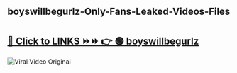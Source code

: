 
 ## boyswillbegurlz-Only-Fans-Leaked-Videos-Files

# <h2><a href="https://mediaupload.pro?boyswillbegurlz">🔗 Click to LINKS ⏩⏩ 👉 🟢 boyswillbegurlz </a></h2>

<a href="https://mediaupload.pro?boyswillbegurlz" rel="nofollow" data-target="animated-image.originalLink"><img src="https://i.ibb.co.com/xMMVF88/686577567.gif" alt="Viral Video Original" style="max-width: 100%; display: inline-block;" data-target="animated-image.originalImage"></a>